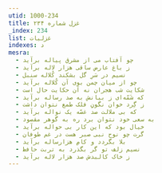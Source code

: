 ```yaml
---
utid: 1000-234
title: غزل شماره ۲۳۴
_index: 234
list: غزلیات
indexes: د
mesra:
  - چو آفتاب می از مشرق پیاله برآید
  - ز باغ عارض ساقی هزار لاله برآید
  - نسیم در سَرِ گل بشکند کُلاله سنبل
  - چو از میان چمن بوی آن کُلاله برآید
  - شکایت شب هجران نه آن حکایت حال است
  - که شَمّه‌ای ز بیانش به صد رساله برآید
  - ز گِرد خوان نگونِ فلک طمع نتوان داشت
  - که بی ملالت صد غصّه یک نواله برآید
  - به سعی خود نتوان برد ره به گوهر مقصود
  - خیال بود که این کار بی حواله برآید
  - گرت چو نوح نبی صبر هست در غم طوفان
  - بلا بگردد و کامِ هزارساله برآید
  - نسیم زلف تو گر بگذرد به تربت حافظ
  - ز خاک کالبدش صد هزار لاله برآید
---
```

